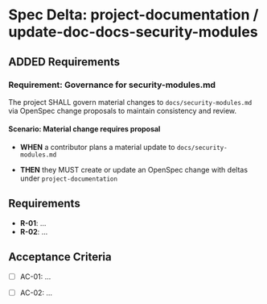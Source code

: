 # Spec Delta: project-documentation / update-doc-docs-security-modules

## ADDED Requirements

### Requirement: Governance for security-modules.md

The project SHALL govern material changes to `docs/security-modules.md` via OpenSpec change proposals to maintain consistency and review.

#### Scenario: Material change requires proposal

- **WHEN** a contributor plans a material update to `docs/security-modules.md`

- **THEN** they MUST create or update an OpenSpec change with deltas under `project-documentation`

## Requirements

- **R-01**: ...
- **R-02**: ...


## Acceptance Criteria

- [ ] AC-01: ...
- [ ] AC-02: ...

